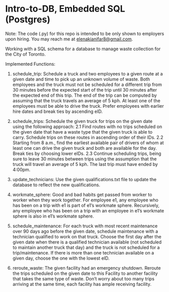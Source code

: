 # Intro-to-DB, Embedded SQL (Postgres)


Note: The code (.py) for this repo is intended to be only shown to employers upon hiring. You may reach me at elenakianifar8@gmail.com.


Working with a SQL schema for a database to manage waste collection for the City of Toronto.


Implemented Functions:

1. schedule_trip: Schedule a truck and two employees to a given route at a given date and time to pick up an unknown volume of waste. Both employees and the truck must not be scheduled for a different trip from 30 minutes before the expected start of the trip until 30 minutes after the expected end of this trip. The end of the trip can be computed by assuming that the truck travels an average of 5 kph. At least one of the employees must be able to drive the truck. Prefer employees with earlier hire dates and break ties by ascending eID.

2. schedule_trips: Schedule the given truck for trips on the given date using the following approach:
2.1 Find routes with no trips scheduled on the given date that have a waste type that the given truck is able to carry. Schedule trips on these routes in ascending order of their IDs.
2.2 Starting from 8 a.m., find the earliest available pair of drivers of whom at least one can drive the
given truck and both are available for the day. Break ties by choosing lower eIDs.
2.3 Continue scheduling trips, being sure to leave 30 minutes between trips using the assumption
that the truck will travel an average of 5 kph. The last trip must have ended by 4:00pm.

3. update_technicians: Use the given qualifications.txt file to update the database to reflect the new qualifications.

4. workmate_sphere: Good and bad habits get passed from worker to worker when they work together. For employee e1, any employee who has been on a trip with e1 is part of e1’s workmate sphere. Recursively, any employee who has been on a trip with an employee in e1’s workmate sphere is also in e1’s workmate sphere.

5. schedule_maintenance: For each truck with most recent maintenance over 90 days ago before the given date, schedule maintenance with a technician qualified to work on that truck. Choose the first day after the given date when there is a qualified technician available (not scheduled to maintain another truck that day) and the truck is not scheduled for a trip/maintenance. If there is more than one technician available on a given day, choose the one with the lowest eID.

6. reroute_waste: The given facility had an emergency shutdown. Reroute the trips scheduled on the given date to this Facility to another facility that takes the same type of waste. Don’t worry about too many trips arriving at the same time, each facility has ample receiving facility.
